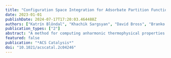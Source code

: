 ```yaml
---
title: "Configuration Space Integration for Adsorbate Partition Functions: The Effect of Anharmonicity on the Thermophysical Properties of CO–Pt(111) and CH3OH–Cu(111)"
date: 2023-01-01
publishDate: 2024-07-17T17:20:03.464488Z
authors: ["Katrín Blöndal", "Khachik Sargsyan", "David Bross", "Branko Ruscic", "C. Franklin Goldsmith"]
publication_types: ["2"]
abstract: "A method for computing anharmonic thermophysical properties for adsorbates on metal surfaces has been extended to include libration, or frustrated rotation. Classical phase space integration is used with Monte Carlo sampling of the configuration space to obtain the partition function of CO on Pt(111) and CH3OH on Cu(111). A minima-preserving neural network potential energy surrogate is used within the integration routines. Direct state counting using discrete variable representation is used to benchmark the results. We find that the phase space integration approach is in excellent agreement with the direct state counting results. Comparison with standard models such as the harmonic oscillator indicates that anharmonicity contributes significantly to the thermodynamic properties of CH3OH on Cu(111). We find that there is also a considerable difference between the harmonic oscillator and phase space integration for CO on Pt(111), although the discrepancy can largely be attributed to the presence of multiple binding sites within the unit cell. We demonstrate that a multisite harmonic oscillator model might be sufficient for CO–Pt(111). A more thorough description of the potential energy surface, which can be achieved with phase space integration, is necessary for weakly bound adsorbates such as CH3OH. The thermophysical properties were used to calculate free energies of adsorption on the respective metals, and subsequently the equilibrium constants and Langmuir isotherms in relevant temperature ranges. The results show that the choice of model to obtain partition functions greatly affects the resulting surface coverages in kinetic models."
featured: false
publication: "*ACS Catalysis*"
doi: "10.1021/acscatal.2c04246"
---
```


